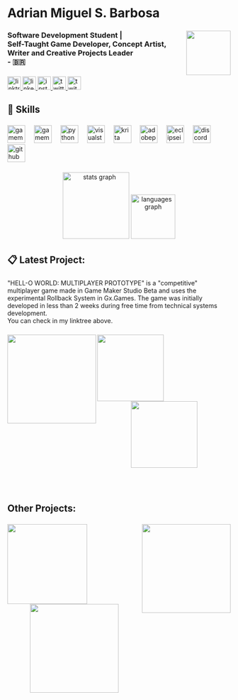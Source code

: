 <h1 align="left">Adrian Miguel S. Barbosa</h1>

###

<img align="right" height="100" src="https://i.postimg.cc/3xM0zFDj/Sharpgear-Group-Logo.png"  />

###

<h3 align="left">Software Development Student |  <br>Self-Taught Game Developer, Concept Artist, Writer and Creative Projects Leader<br> - 🇧🇷</h3>

###

<div align="left">
  <a href="https://linktr.ee/4driN" target="_blank">
    <img src="https://img.shields.io/static/v1?message=Linktree&logo=linktree&label=&color=1de9b6&logoColor=white&labelColor=&style=for-the-badge" height="30" alt="linktree logo"  />
  </a>
  <a href="https://www.linkedin.com/in/adrian-m-barbosa-b84b06271/" target="_blank">
    <img src="https://img.shields.io/static/v1?message=LinkedIn&logo=linkedin&label=&color=0077B5&logoColor=white&labelColor=&style=for-the-badge" height="30" alt="linkedin logo"  />
  </a>
  <a href="https://www.instagram.com/4drianbarbos4" target="_blank">
    <img src="https://img.shields.io/static/v1?message=Instagram&logo=instagram&label=&color=E4405F&logoColor=white&labelColor=&style=for-the-badge" height="30" alt="instagram logo"  />
  </a>
  <a href="https://x.com/4drianbarbos4" target="_blank">
    <img src="https://img.shields.io/static/v1?message=Twitter&logo=twitter&label=&color=1DA1F2&logoColor=white&labelColor=&style=for-the-badge" height="30" alt="twitter logo"  />
  </a>
  <a href="https://www.twitch.tv/adrin_00" target="_blank">
    <img src="https://img.shields.io/static/v1?message=Twitch&logo=twitch&label=&color=9146FF&logoColor=white&labelColor=&style=for-the-badge" height="30" alt="twitch logo"  />
  </a>
</div>

###

<h2 align="left">🦾 Skills</h2>

###

<div align="left">
  <img src="https://i.postimg.cc/rmB6Ldy0/gmlogo.png" height="40" alt="gamemakerstudio logo"  />
  <img width="12" />
  <img src="https://i.postimg.cc/Xqf025G8/gmbetalogo.png" height="40" alt="gamemakerstudiobeta logo"  />
  <img width="12" />
  <img src="https://cdn.jsdelivr.net/gh/devicons/devicon/icons/python/python-original.svg" height="40" alt="python logo"  />
  <img width="12" />
  <img src="https://cdn.jsdelivr.net/gh/devicons/devicon/icons/visualstudio/visualstudio-plain.svg" height="40" alt="visualstudio logo"  />
  <img width="12" />
  <img src="https://i.postimg.cc/v8fM8JqV/kritaicon.png" height="40" alt="krita logo"  />
  <img width="12" />
  <img src="https://skillicons.dev/icons?i=ps" height="40" alt="adobephotoshop logo"  />
  <img width="12" />
  <img src="https://cdn.simpleicons.org/eclipseide/2C2255" height="40" alt="eclipseide logo"  />
  <img width="12" />
  <img src="https://cdn.simpleicons.org/discord/5865F2" height="40" alt="discord logo"  />
  <img width="12" />
  <img src="https://skillicons.dev/icons?i=github" height="40" alt="github logo"  />
</div>

###

<div align="center">
  <img src="https://github-readme-stats.vercel.app/api?username=4driN&hide_title=false&hide_rank=false&show_icons=true&include_all_commits=true&count_private=true&disable_animations=false&theme=codeSTACKr&locale=en&hide_border=false&order=1" height="150" alt="stats graph"  />
  <img src="https://github-readme-stats.vercel.app/api/top-langs?username=4driN&locale=en&hide_title=false&layout=compact&card_width=320&langs_count=5&theme=codeSTACKr&hide_border=false&order=2" height="100" alt="languages graph"  />
</div>

###

<h2 align="left">📋 Latest Project:</h2>

###

<p align="left">"HELL-O WORLD: MULTIPLAYER PROTOTYPE" is a "competitive" multiplayer game made in Game Maker Studio Beta and uses the experimental Rollback System in Gx.Games. The game was initially developed in less than 2 weeks during free time from technical systems development.<br>You can check in my linktree above.</p>

###

<img align="left" height="200" src="https://i.postimg.cc/yNRqWbCk/HELL-O-WORLD-ICON.png"  />

###

<img align="left" height="150" src="https://i.postimg.cc/mkrjPf3G/image.png"  />

###

<div align="center">
  <img height="150" src="https://i.postimg.cc/zXnRZPYz/H0W-imgs.gif"  />
</div>

###

<br clear="both">

<h1 align="left"></h1>

###

<h2 align="left">Other Projects:</h2>

###

<img align="left" height="180" src="https://i.postimg.cc/3xM0zFDj/Sharpgear-Group-Logo.png"  />

###

<img align="right" height="200" src="https://i.postimg.cc/j56G4n5T/dt.webp"  />

###

<div align="center">
  <img height="200" src="https://i.postimg.cc/vBRszdtr/snl-png.png"  />
</div>

###
